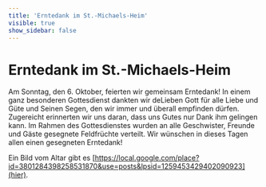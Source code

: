 ```yaml
---
title: 'Erntedank im St.-Michaels-Heim'
visible: true
show_sidebar: false
---
```


# Erntedank im St.-Michaels-Heim
Am Sonntag, den 6. Oktober, feierten wir gemeinsam Erntedank! In einem ganz besonderen Gottesdienst dankten wir deLieben Gott für alle Liebe und Güte und Seinen Segen, den wir immer und überall empfinden dürfen. Zugereicht erinnerten wir uns daran, dass uns Gutes nur Dank ihm gelingen kann. Im Rahmen des Gottesdienstes wurden an alle Geschwister, Freunde und Gäste gesegnete Feldfrüchte verteilt. Wir wünschen in dieses Tagen allen einen gesegneten Erntedank!

Ein Bild vom Altar gibt es [https://local.google.com/place?id=3801284398258531870&use=posts&lpsid=1259453429402090923](hier).